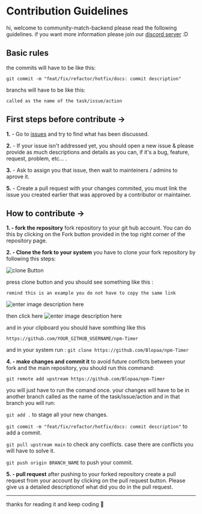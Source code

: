 # Contribution Guidelines
hi, welcome to community-match-backend please read the following guidelines.
if you want more information please join our [discord server](https://discord.gg/rg3fKr6) :D

## Basic rules
the commits will have to be like this:

`git commit -m "feat/fix/refactor/hotfix/docs: commit description"` 

branchs will have to be like this: 

`called as the name of the task/issue/action`

## First steps before contribute ->
**1.** - Go to [issues](https://github.com/Blopaa/npm-Timer/issues) and try to find what has been discussed.

**2.** - If your issue isn't addressed yet, you should open a new issue & please provide as much descriptions and details as you can, if it's a bug, feature, request, problem, etc... .

**3.** - Ask to assign you that issue, then wait to mainteiners / admins to aprove it.

**5.** - Create a pull request with your changes commited, you must link the issue you created earlier that was approved by a contributor or maintainer.

## How to contribute ->

**1. - fork the repository**
fork repository to your git hub account. You can do this by clicking on the Fork button provided in the top right corner of the repository page.

**2. - Clone the fork to your system**
you have to clone your fork repository by following this steps:

![clone Button](https://i.imgur.com/LRwcyCF.png)

press clone button  and you should see something like this :

`remind this is an example you do not have to copy the same link`

![enter image description here](https://i.imgur.com/48urnst.png)
 
 then click here
  ![enter image description here](https://i.imgur.com/CaGONxD.png)

and in your clipboard you should have somthing like this 

`https://github.com/YOUR_GITHUB_USERNAME/npm-Timer`

and in your system run :
`git clone https://github.com/Blopaa/npm-Timer`

**4. - make changes and commit it**
to avoid future conflicts between your fork and the main repository, you should run this command:

`git remote add upstream https://github.com/Blopaa/npm-Timer`

you will just have to run the comand once.
your changes will have to be in another branch called as the name of the task/issue/action and in that branch you will run:

`git add .` to stage all your new changes.

`git commit -m "feat/fix/refactor/hotfix/docs: commit description"` to add a commit.

`git pull upstream main` to check any conflicts. case there are conflicts you will have to solve it.

`git push origin BRANCH_NAME` to push your commit.

**5. - pull request**
after pushing to your forked repository create a pull request from your account by clicking on the pull request button.
Please give us a detailed descriptionof what did you do in the pull request.

---
thanks for reading it and keep coding 🎉


